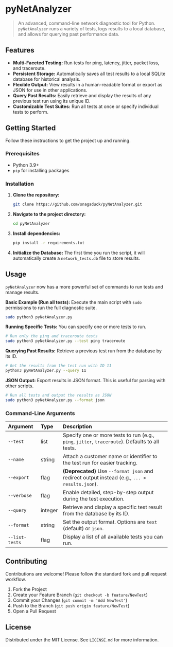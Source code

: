 # pyNetAnalyzer

> An advanced, command-line network diagnostic tool for Python. `pyNetAnalyzer` runs a variety of tests, logs results to a local database, and allows for querying past performance data.

## Features

* **Multi-Faceted Testing:** Run tests for ping, latency, jitter, packet loss, and traceroute.
* **Persistent Storage:** Automatically saves all test results to a local SQLite database for historical analysis.
* **Flexible Output:** View results in a human-readable format or export as JSON for use in other applications.
* **Query Past Results:** Easily retrieve and display the results of any previous test run using its unique ID.
* **Customizable Test Suites:** Run all tests at once or specify individual tests to perform.

## Getting Started

Follow these instructions to get the project up and running.

### Prerequisites

* Python 3.9+
* `pip` for installing packages

### Installation

1.  **Clone the repository:**
    ```bash
    git clone https://github.com/snagaduck/pyNetAnalyzer.git
    ```

2.  **Navigate to the project directory:**
    ```bash
    cd pyNetAnalyzer
    ```

3.  **Install dependencies:**
    ```bash
    pip install -r requirements.txt
    ```
4.  **Initialize the Database:**
    The first time you run the script, it will automatically create a `network_tests.db` file to store results.

## Usage

`pyNetAnalyzer` now has a more powerful set of commands to run tests and manage results.

**Basic Example (Run all tests):**
Execute the main script with `sudo` permissions to run the full diagnostic suite.

```bash
sudo python3 pyNetAnalyzer.py
```

**Running Specific Tests:**
You can specify one or more tests to run.

```bash
# Run only the ping and traceroute tests
sudo python3 pyNetAnalyzer.py --test ping traceroute
```

**Querying Past Results:**
Retrieve a previous test run from the database by its ID.

```bash
# Get the results from the test run with ID 11
python3 pyNetAnalyzer.py --query 11
```

**JSON Output:**
Export results in JSON format. This is useful for parsing with other scripts.

```bash
# Run all tests and output the results as JSON
sudo python3 pyNetAnalyzer.py --format json
```

### Command-Line Arguments

| Argument | Type | Description |
| :--- | :--- | :--- |
| `--test` | list | Specify one or more tests to run (e.g., `ping`, `jitter`, `traceroute`). Defaults to all tests. |
| `--name` | string | Attach a customer name or identifier to the test run for easier tracking. |
| `--export` | flag | **(Deprecated)** Use `--format json` and redirect output instead (e.g., `... > results.json`). |
| `--verbose` | flag | Enable detailed, step-by-step output during the test execution. |
| `--query` | integer | Retrieve and display a specific test result from the database by its ID. |
| `--format` | string | Set the output format. Options are `text` (default) or `json`. |
| `--list-tests`| flag | Display a list of all available tests you can run. |

## Contributing

Contributions are welcome! Please follow the standard fork and pull request workflow.

1.  Fork the Project
2.  Create your Feature Branch (`git checkout -b feature/NewTest`)
3.  Commit your Changes (`git commit -m 'Add NewTest'`)
4.  Push to the Branch (`git push origin feature/NewTest`)
5.  Open a Pull Request

## License

Distributed under the MIT License. See `LICENSE.md` for more information.

